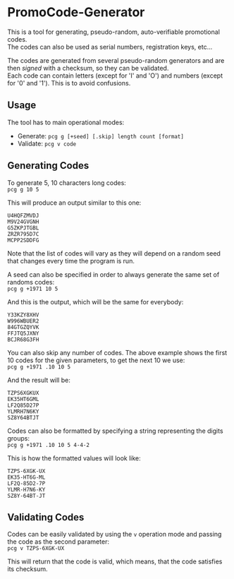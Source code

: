 # PromoCode-Generator

This is a tool for generating, pseudo-random, auto-verifiable promotional codes.<br>
The codes can also be used as serial numbers, registration keys, etc...

The codes are generated from several pseudo-random generators and are then _signed_ with a checksum, so they can be validated.<br>
Each code can contain letters (except for 'I' and 'O') and numbers (except for '0' and '1'). This is to avoid confusions.

## Usage

The tool has to main operational modes:

- Generate: `pcg g [+seed] [.skip] length count [format]`
- Validate: `pcg v code`

## Generating Codes

To generate 5, 10 characters long codes:<br>
`pcg g 10 5`

This will produce an output similar to this one:
```
U4HQFZMVDJ
M9V24GVGNH
G5ZKPJTGBL
ZRZR795D7C
MCPP2SDDFG
```
Note that the list of codes will vary as they will depend on a random seed that changes every time the program is run.

A seed can also be specified in order to always generate the same set of randoms codes:<br>
`pcg g +1971 10 5`

And this is the output, which will be the same for everybody:
```
Y33KZY8XHV
W996WBUER2
84GTGZQYVK
FFJTQ5JXNY
BCJR68G3FH
```

You can also skip any number of codes. The above example shows the first 10 codes for the given parameters, to get the next 10 we use:<br>
`pcg g +1971 .10 10 5`

And the result will be:
```
TZPS6XGKUX
EK35HT6GML
LF2Q85D27P
YLMRH7N6KY
SZ8Y64BTJT
```

Codes can also be formatted by specifying a string representing the digits groups:<br>
`pcg g +1971 .10 10 5 4-4-2`

This is how the formatted values will look like:
```
TZPS-6XGK-UX
EK35-HT6G-ML
LF2Q-85D2-7P
YLMR-H7N6-KY
SZ8Y-64BT-JT
```

## Validating Codes

Codes can be easily validated by using the `v` operation mode and passing the code as the second parameter:<br>
`pcg v TZPS-6XGK-UX`

This will return that the code is valid, which means, that the code satisfies its checksum.
